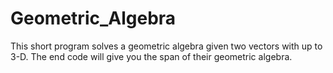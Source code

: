 # Geometric_Algebra
This short program solves a geometric algebra given two vectors with up to 3-D. The end code will give you the span of their geometric algebra.

